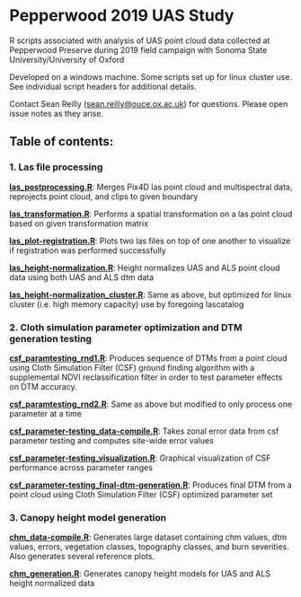 # Pepperwood 2019 UAS Study
R scripts associated with analysis of UAS point cloud data collected at Pepperwood Preserve during 2019 field campaign with Sonoma State University/University of Oxford

Developed on a windows machine. Some scripts set up for linux cluster use. See individual script headers for additional details.

Contact Sean Reilly (sean.reilly@ouce.ox.ac.uk) for questions. Please open issue notes as they arise.

## Table of contents:

### 1. Las file processing

[**las_postprocessing.R**](https://github.com/ussreilly/pepperwood_uasStudy_2019/blob/master/R/las_postprocessing.R): Merges Pix4D las point cloud and multispectral data, reprojects point cloud, and clips to given boundary

[**las_transformation.R**](https://github.com/ussreilly/pepperwood_uasStudy_2019/blob/master/R/las_transformation.R): Performs a spatial transformation on a las point cloud based on given transformation matrix

[**las_plot-registration.R**](https://github.com/ussreilly/pepperwood_uasStudy_2019/blob/master/R/las_plot-registration.R): Plots two las files on top of one another to visualize if registration was performed successfully

[**las_height-normalization.R**](https://github.com/ussreilly/pepperwood_uasStudy_2019/blob/master/R/las_height-normalization.R): Height normalizes UAS and ALS point cloud data using both UAS and ALS dtm data

[**las_height-normalization_cluster.R**](https://github.com/ussreilly/pepperwood_uasStudy_2019/blob/master/R/las_height-normalization_cluster.R): Same as above, but optimized for linux cluster (i.e. high memory capacity) use by foregoing lascatalog

### 2. Cloth simulation parameter optimization and DTM generation testing

[**csf_paramtesting_rnd1.R**](https://github.com/ussreilly/pepperwood_uasStudy_2019/blob/master/R/csf_parameter-testing_rnd1.R): Produces sequence of DTMs from a point cloud using Cloth Simulation Filter (CSF) ground finding algorithm with a supplemental NDVI reclassification filter in order to test parameter effects on DTM accuracy.

[**csf_paramtesting_rnd2.R**](https://github.com/ussreilly/pepperwood_uasStudy_2019/blob/master/R/csf_parameter-testing_rnd2.R): Same as above but modified to only process one parameter at a time

[**csf_parameter-testing_data-compile.R**](https://github.com/ussreilly/pepperwood_uasStudy_2019/blob/master/R/csf_parameter-testing_data-compile.R): Takes zonal error data from csf parameter testing and computes site-wide error values

[**csf_parameter-testing_visualization.R**](https://github.com/ussreilly/pepperwood_uasStudy_2019/blob/master/R/csf_parameter-testing_visualization.R): Graphical visualization of CSF performance across parameter ranges

[**csf_parameter-testing_final-dtm-generation.R**](https://github.com/ussreilly/pepperwood_uasStudy_2019/blob/master/R/csf_parameter-testing_final-dtm-generation.R): Produces final DTM from a point cloud using Cloth Simulation Filter (CSF) optimized parameter set

### 3. Canopy height model generation

[**chm_data-compile.R**](https://github.com/ussreilly/pepperwood_uasStudy_2019/blob/master/R/chm_data-compile.R): Generates large dataset containing chm values, dtm values, errors, vegetation classes, topography classes, and burn severities. Also generates several reference plots.

[**chm_generation.R**](https://github.com/ussreilly/pepperwood_uasStudy_2019/blob/master/R/chm_generation.R): Generates canopy height models for UAS and ALS height normalized data
